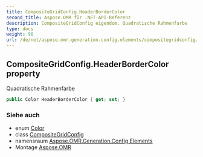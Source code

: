 ```yaml
---
title: CompositeGridConfig.HeaderBorderColor
second_title: Aspose.OMR für .NET-API-Referenz
description: CompositeGridConfig eigendom. Quadratische Rahmenfarbe
type: docs
weight: 90
url: /de/net/aspose.omr.generation.config.elements/compositegridconfig/headerbordercolor/
---
```

## CompositeGridConfig.HeaderBorderColor property

Quadratische Rahmenfarbe

```csharp
public Color HeaderBorderColor { get; set; }
```

### Siehe auch

* enum [Color](../../../aspose.omr.generation/color/)
* class [CompositeGridConfig](../)
* namensraum [Aspose.OMR.Generation.Config.Elements](../../compositegridconfig/)
* Montage [Aspose.OMR](../../../)


